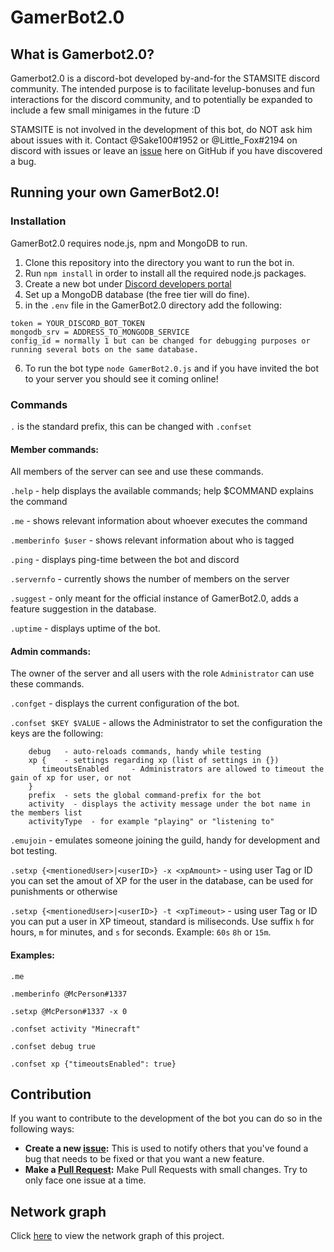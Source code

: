 # GamerBot2.0


## What is Gamerbot2.0?
Gamerbot2.0 is a discord-bot developed by-and-for the STAMSITE discord community. The intended purpose is to facilitate levelup-bonuses and fun interactions for the discord community, and to potentially be expanded to include a few small minigames in the future :D

STAMSITE is not involved in the development of this bot, do NOT ask him about issues with it. Contact @Sake100#1952 or @Little_Fox#2194 on discord with issues or leave an [issue](https://github.com/stamdiscord/GamerBot2.0/issues) here on GitHub if you have discovered a bug.




## Running your own GamerBot2.0!

### Installation
GamerBot2.0 requires node.js, npm and MongoDB to run.

1. Clone this repository into the directory you want to run the bot in.
2. Run `npm install` in order to install all the required node.js packages.
3. Create a new bot under [Discord developers portal](https://discord.com/developers)
4. Set up a MongoDB database (the free tier will do fine).
5. in the `.env` file in the GamerBot2.0 directory add the following:

```
token = YOUR_DISCORD_BOT_TOKEN
mongodb_srv = ADDRESS_TO_MONGODB_SERVICE
config_id = normally 1 but can be changed for debugging purposes or running several bots on the same database.
```

6. To run the bot type `node GamerBot2.0.js` and if you have invited the bot to your server you should see it coming online!




### Commands
`.` is the standard prefix, this can be changed with `.confset`

#### Member commands:
All members of the server can see and use these commands.

`.help` - help displays the available commands; help $COMMAND explains the command

`.me` - shows relevant information about whoever executes the command

`.memberinfo $user` - shows relevant information about who is tagged

`.ping` - displays ping-time between the bot and discord

`.servernfo` - currently shows the number of members on the server

`.suggest` - only meant for the official instance of GamerBot2.0, adds a feature suggestion in the database.

`.uptime` - displays uptime of the bot.


#### Admin commands:
The owner of the server and all users with the role `Administrator` can use these commands.

`.confget` - displays the current configuration of the bot.

`.confset $KEY $VALUE` - allows the Administrator to set the configuration the keys are the following:

```
	debug	- auto-reloads commands, handy while testing
	xp {  	- settings regarding xp (list of settings in {})
	   timeoutsEnabled 	   - Administrators are allowed to timeout the gain of xp for user, or not
	}
	prefix	- sets the global command-prefix for the bot
	activity  - displays the activity message under the bot name in the members list
	activityType  - for example "playing" or "listening to"
```

`.emujoin` - emulates someone joining the guild, handy for development and bot testing.

`.setxp {<mentionedUser>|<userID>} -x <xpAmount>` - using user Tag or ID you can set the amout of XP for the user in the database, can be used for punishments or otherwise

`.setxp {<mentionedUser>|<userID>} -t <xpTimeout>` - using user Tag or ID you can put a user in XP timeout, standard is miliseconds. Use suffix `h` for hours, `m` for minutes, and `s` for seconds. Example: `60s` `8h` or `15m`.

#### Examples:
`.me`

`.memberinfo @McPerson#1337`

`.setxp @McPerson#1337 -x 0`

`.confset activity "Minecraft"`

`.confset debug true`

`.confset xp {"timeoutsEnabled": true}`


## Contribution
If you want to contribute to the development of the bot you can do so in the following ways:
- **Create a new [issue](https://github.com/stamdiscord/GamerBot2.0/issues):** This is used to notify others that you've found a bug that needs to be fixed or that you want a new feature.
- **Make a [Pull Request](https://github.com/stamdiscord/GamerBot2.0/pulls):** Make Pull Requests with small changes. Try to only face one issue at a time.

## Network graph
Click [here](https://github.com/stamdiscord/GamerBot2.0/network) to view the network graph of this project.
